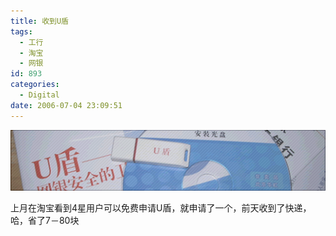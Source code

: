 ```yaml
---
title: 收到U盾
tags:
  - 工行
  - 淘宝
  - 网银
id: 893
categories:
  - Digital
date: 2006-07-04 23:09:51
---
```


![](/images/2006/07/04_2006-7-75722015_12733.gif)

上月在淘宝看到4星用户可以免费申请U盾，就申请了一个，前天收到了快递，哈，省了7－80块